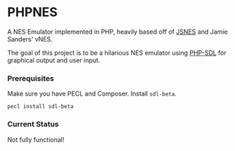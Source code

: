 # PHPNES

A NES Emulator implemented in PHP, heavily based off of [JSNES](https://github.com/bfirsh/jsnes) and Jamie Sanders' vNES.

The goal of this project is to be a hilarious NES emulator using [PHP-SDL](https://github.com/phpsdl/extension) for graphical output and user input.


### Prerequisites

Make sure you have PECL and Composer. Install `sdl-beta`.

	pecl install sdl-beta

### Current Status

Not fully functional!
